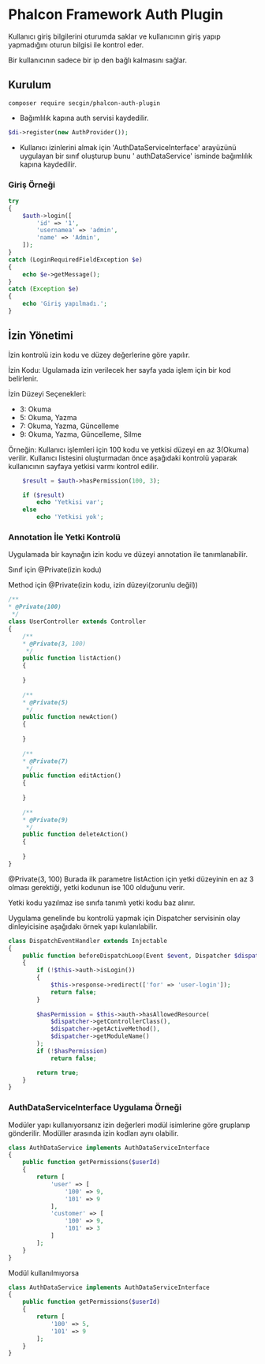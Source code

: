 # Phalcon Framework Auth Plugin

Kullanıcı giriş bilgilerini oturumda saklar ve kullanıcının giriş yapıp yapmadığını oturun bilgisi ile kontrol eder.

Bir kullanıcının sadece bir ip den bağlı kalmasını sağlar.

## Kurulum

```
composer require secgin/phalcon-auth-plugin
```

- Bağımlılık kapına auth servisi kaydedilir.

```php
$di->register(new AuthProvider());
```

- Kullanıcı izinlerini almak için 'AuthDataServiceInterface' arayüzünü uygulayan bir sınıf oluşturup bunu '
  authDataService' isminde bağımlılık kapına kaydedilir.

### Giriş Örneği

```php
try
{
    $auth->login([
        'id' => '1',
        'usernamea' => 'admin',
        'name' => 'Admin',
    ]);
}
catch (LoginRequiredFieldException $e)
{
    echo $e->getMessage();
}
catch (Exception $e)
{
    echo 'Giriş yapılmadı.';
}
```

## İzin Yönetimi

İzin kontrolü izin kodu ve düzey değerlerine göre yapılır.

İzin Kodu: Ugulamada izin verilecek her sayfa yada işlem için bir kod belirlenir.

İzin Düzeyi Seçenekleri:

- 3: Okuma
- 5: Okuma, Yazma
- 7: Okuma, Yazma, Güncelleme
- 9: Okuma, Yazma, Güncelleme, Silme

Örneğin: Kullanıcı işlemleri için 100 kodu ve yetkisi düzeyi en az 3(Okuma) verilir. Kullanıcı listesini oluşturmadan
önce aşağıdaki kontrolü yaparak
kullanıcının sayfaya yetkisi varmı kontrol edilir.

```php
    $result = $auth->hasPermission(100, 3);

    if ($result)
        echo 'Yetkisi var';
    else
        echo 'Yetkisi yok';
```

### Annotation İle Yetki Kontrolü

Uygulamada bir kaynağın izin kodu ve düzeyi annotation ile tanımlanabilir.

Sınıf için @Private(izin kodu)

Method için @Private(izin kodu, izin düzeyi(zorunlu değil))

```php
/**
* @Private(100)
 */
class UserController extends Controller 
{
    /**
    * @Private(3, 100) 
     */
    public function listAction()
    {
    
    }
    
    /**
    * @Private(5) 
     */
    public function newAction()
    {
    
    }
    
    /**
    * @Private(7) 
     */
    public function editAction()
    {
    
    }
    
    /**
    * @Private(9) 
     */
    public function deleteAction()
    {
    
    }
}
```

@Private(3, 100) Burada ilk parametre listAction için yetki düzeyinin en az 3 olması gerektiği, yetki kodunun ise 100
olduğunu verir.

Yetki kodu yazılmaz ise sınıfa tanımlı yetki kodu baz alınır.

Uygulama genelinde bu kontrolü yapmak için Dispatcher servisinin olay dinleyicisine aşağıdakı örnek yapı kulanılabilir.

```php
class DispatchEventHandler extends Injectable
{
    public function beforeDispatchLoop(Event $event, Dispatcher $dispatcher): bool
    {
        if (!$this->auth->isLogin())
        {
            $this->response->redirect(['for' => 'user-login']);
            return false;
        }
            
        $hasPermission = $this->auth->hasAllowedResource(
            $dispatcher->getControllerClass(),
            $dispatcher->getActiveMethod(),
            $dispatcher->getModuleName()
        );
        if (!$hasPermission)
            return false;

        return true;
    }
}
```

### AuthDataServiceInterface Uygulama Örneği

Modüler yapı kullanıyorsanız izin değerleri modül isimlerine göre gruplanıp gönderilir. Modüller arasında izin kodları
aynı olabilir.

```php
class AuthDataService implements AuthDataServiceInterface
{
    public function getPermissions($userId)
    {
        return [
            'user' => [
                '100' => 9,
                '101' => 9
            ],
            'customer' => [
                '100' => 9,
                '101' => 3
            ]
        ];
    }
}
```

Modül kullanılmıyorsa

```php
class AuthDataService implements AuthDataServiceInterface
{
    public function getPermissions($userId)
    {
        return [
            '100' => 5,
            '101' => 9
        ];
    }
}
```
